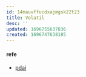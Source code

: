 ```yaml
---
id: 14mauvffucdxajmgsk22t23
title: Volatil
desc: ''
updated: 1696755637836
created: 1696747638185
---
```


#### refe
- [pdai](https://pdai.tech/md/java/thread/java-thread-x-key-volatile.html)